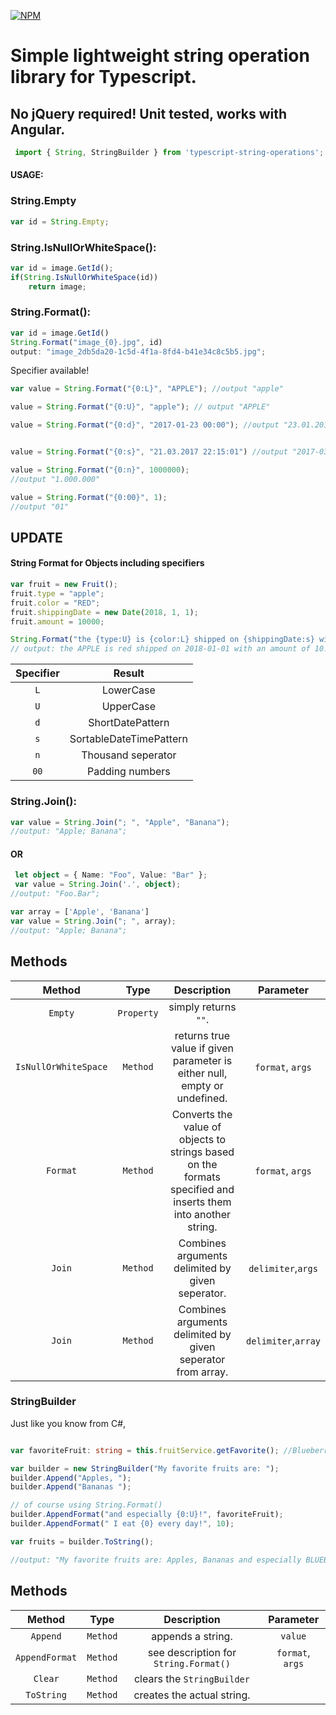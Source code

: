 [![NPM](https://nodei.co/npm/typescript-string-operations.png?mini=true)](https://www.npmjs.com/package/typescript-string-operations)
# Simple lightweight string operation library for Typescript.
## No jQuery required! Unit tested, works with Angular.

```typescript
 import { String, StringBuilder } from 'typescript-string-operations';
 ```

#### USAGE:

### String.Empty
```typescript
var id = String.Empty;
```

### String.IsNullOrWhiteSpace():
```typescript
var id = image.GetId();
if(String.IsNullOrWhiteSpace(id))
	return image;
```
### String.Format():

```typescript
var id = image.GetId()
String.Format("image_{0}.jpg", id)
output: "image_2db5da20-1c5d-4f1a-8fd4-b41e34c8c5b5.jpg";
```

Specifier available!
```typescript
var value = String.Format("{0:L}", "APPLE"); //output "apple"

value = String.Format("{0:U}", "apple"); // output "APPLE"

value = String.Format("{0:d}", "2017-01-23 00:00"); //output "23.01.2017"


value = String.Format("{0:s}", "21.03.2017 22:15:01") //output "2017-03-21T22:15:01"

value = String.Format("{0:n}", 1000000);
//output "1.000.000"

value = String.Format("{0:00}", 1);
//output "01"
```

## UPDATE
#### String Format for Objects including specifiers

```typescript
var fruit = new Fruit();
fruit.type = "apple";
fruit.color = "RED";
fruit.shippingDate = new Date(2018, 1, 1);
fruit.amount = 10000;

String.Format("the {type:U} is {color:L} shipped on {shippingDate:s} with an amount of {amount:n}", fruit);
// output: the APPLE is red shipped on 2018-01-01 with an amount of 10.000

```


|	Specifier	  |	 			Result 	   	    |
| :-------------: |:---------------------------:|
|		`L`		  |	LowerCase					|
|		`U`		  |	UpperCase					|
|		`d`		  |	ShortDatePattern			|
|		`s`		  |	SortableDateTimePattern		|
|		`n`		  |	Thousand seperator			|
|		`00`	  |	Padding numbers				|



### String.Join():

```typescript
var value = String.Join("; ", "Apple", "Banana");
//output: "Apple; Banana";
```
#### OR

```typescript
 let object = { Name: "Foo", Value: "Bar" };
 var value = String.Join('.', object);
//output: "Foo.Bar";

var array = ['Apple', 'Banana']
var value = String.Join("; ", array);
//output: "Apple; Banana";
```

## Methods

| Method                    |  Type       |       Description          | Parameter  |
| :------------------------:|:-----------:|:--------------------------:|:----------:|
|  `Empty`                  | `Property`  |    simply returns `""`.    |
| `IsNullOrWhiteSpace`      | `Method`    | returns true value if given parameter is either null, empty or undefined. | `format`, `args`
| `Format`                  | `Method`    | Converts the value of objects to strings based on the formats specified and inserts them into another string. | `format`, `args`
| `Join`                    | `Method`    |   Combines arguments delimited by given seperator.| `delimiter`,`args`
| `Join`                    | `Method`    |   Combines arguments delimited by given seperator from array. | `delimiter`,`array` |


### StringBuilder

Just like you know from C#,


```typescript

var favoriteFruit: string = this.fruitService.getFavorite(); //Blueberries

var builder = new StringBuilder("My favorite fruits are: ");
builder.Append("Apples, ");
builder.Append("Bananas ");

// of course using String.Format()
builder.AppendFormat("and especially {0:U}!", favoriteFruit);
builder.AppendFormat(" I eat {0} every day!", 10);

var fruits = builder.ToString();

//output: "My favorite fruits are: Apples, Bananas and especially BLUEBERRIES! I eat 10 every day!";

```
## Methods

| Method                    |  Type       |       Description          | Parameter  |
| :------------------------:|:-----------:|:--------------------------:|:----------:|
|  `Append`                 | `Method`    |    appends a string.       | `value`    |
|  `AppendFormat`           | `Method`    |    see description for `String.Format()`| `format`, `args`|
|  `Clear`		            | `Method`    |    clears the `StringBuilder`   |       |
|  `ToString`	            | `Method`    |    creates the actual string.  |       |